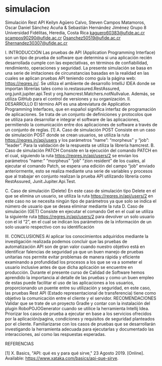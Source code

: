 # simulacion

Simulación Rest API
Keilyn Agüero Calvo, Steven Campos Matamoros, Oscar Daniel Sánchez Acuña & Sebastián Hernández Jiménez
Grupo 8
Universidad Fidélitas, Heredia, Costa Rica
kaguero60383@ufide.ac.cr scampos90290@ufide.ac.cr 
Osanchez50519@ufide.ac.cr 
Shernandez30307@ufide.ac.cr


 
I.	INTRODUCCIÓN
Las pruebas de API (Application Programming Interface) son un tipo de prueba de software que determina si una aplicación recién desarrollada cumple con las expectativas, en términos de confiabilidad, rendimiento, operaciones y seguridad. La presente simulación se basa en una serie de imitaciones de circunstancias basadas en la realidad en las cuales se aplican pruebas API teniendo como guía la página web: https://reqres.in/. Se utiliza el ambiente de desarrollo IntelliJ IDEA donde se importan librerías tales como io.restassured.RestAssured, org.junit.jupiter.api.Test y org.hamcrest.Matchers.notNullvalue. Además, se utiliza GitHub para el control de versiones y su organización.
II.	DESARROLLO
El término API es una abreviatura de Application Programming Interfaces, que en español significa interfaz de programación de aplicaciones. Se trata de un conjunto de definiciones y protocolos que se utiliza para desarrollar e integrar el software de las aplicaciones, permitiendo la comunicación entre dos aplicaciones de software a través de un conjunto de reglas. [1]
A.	Caso de simulación POST
Consiste en un caso de simulación POST donde se crean usuarios, se utiliza la ruta https://reqres.in/api/users y los parámetros “name”: “morpheus” y “job”: “leader”. Para la validación de la respuesta se utiliza la librería hamcrest.
B.	Caso de simulación PATCH
 Consiste en la ejecución del comando PATCH en el cual, siguiendo la ruta https://reqres.in/api/users/2 se envían los 		parámetros “name:” “morpheus” “job” “zion resident” de los cuales, al ejecutar el comando Patch, se espera una edición 	          del campo “job” enviado anteriormente, esto se realiza mediante una serie de variables y procesos que al trabajar en conjunto realizan la prueba API utilizando librería como RestAssured, Junit.Jupiter.Api.Test.

C.	Caso de simulación (Delete)
En este caso de simulación tipo Delete en el que se elimina un usuario, se utiliza la ruta  https://reqres.in/api/users/2  en este caso no se necesita ningún tipo de parámetros ya que solo se indica el número de usuario que se desea eliminar mediante la ruta 
D.	Caso de simulación (GET)
Consiste en ejecutar el comando Get en el cual se utiliza la siguiente ruta https://regres.in/api/users/2 para devolver un solo usuario con el id “2”, en el cual se indican los parámetros de la información de un solo usuario respectivo con su identificación 

 

III.	CONCLUSIONES
Al aplicar los conocimientos adquiridos mediante la investigación realizada podemos concluir que las pruebas de automatización API son de gran valor cuando nuestro objetivo está en identificar falencias de seguridad ya que un buen manejo de pruebas unitarias nos permite evitar problemas de manera rápida y eficiente examinando a profundidad los procesos a los que se va a someter el usuario inclusive antes de que dicha aplicación se encuentre en producción. Durante el presente curso de Calidad de Software hemos aprendido la importancia al detalle de las pruebas y como un buen empleo de estas puede facilitar el uso de las aplicaciones a los usuarios, proporcionando un puente entre su utilización y seguridad, en este caso, las pruebas Rest API (Estado representacional de transferencia) tiene como objetivo la comunicación entre el cliente y el servidor.
RECOMENDACIONES
Validar que se trate de un proyecto Gradle y contar con la instalación del plugin RoboPOJOGenerator cuando se utilice la         herramienta Intellij Idea. 
Priorizar los casos de prueba a ejecutar en base a los servicios ofrecidos por la aplicación/pagina, condiciones y requisitos de seguridad planteados por el cliente. 
Familiarizarse con los casos de pruebas que se desarrollarán investigando la herramienta adecuada para ejecutarlas y documentado las interacciones, así como las respuestas esperadas. 

REFERENCIAS

[1] 	X. Basics, "API: qué es y para qué sirve," 23 Agosto 2019. [Online]. Available: https://www.xataka.com/basics/api-que-sirve.


